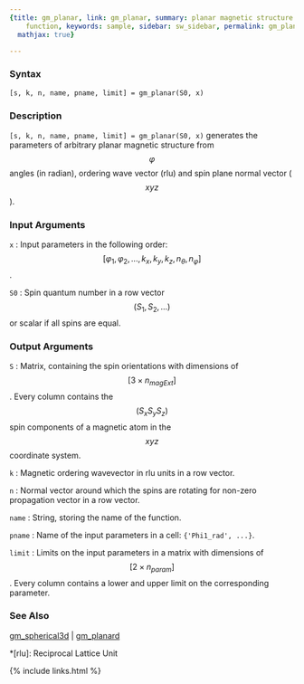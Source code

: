 ```yaml
---
{title: gm_planar, link: gm_planar, summary: planar magnetic structure constraint
    function, keywords: sample, sidebar: sw_sidebar, permalink: gm_planar, folder: swfiles,
  mathjax: true}

---
```

  
### Syntax
  
`[s, k, n, name, pname, limit] = gm_planar(S0, x)`
  
### Description
  
`[s, k, n, name, pname, limit] = gm_planar(S0, x)` generates the
parameters of arbitrary planar magnetic structure from $$\varphi$$ angles
(in radian), ordering wave vector (rlu) and spin plane normal vector
($$xyz$$).
   
  
### Input Arguments
  
`x`
: Input parameters in the following order: 
  $$[\varphi_1, \varphi_2, ... , k_x, k_y, k_z, n_\theta, n_\varphi]$$.
  
`S0`
: Spin quantum number in a row vector $$(S_1, S_2, ...)$$ or scalar if all
  spins are equal.
  
### Output Arguments
  
`S`
: Matrix, containing the spin orientations with dimensions of $$[3\times n_{magExt}]$$.
      Every column contains the $$(S_x S_y S_z)$$ spin components of
      a magnetic atom in the $$xyz$$ coordinate system.
 
`k`
: Magnetic ordering wavevector in rlu units in a row vector.
 
`n`
: Normal vector around which the spins are rotating for non-zero
      propagation vector in a row vector.
 
`name`
: String, storing the name of the function.
 
`pname`
: Name of the input parameters in a cell: `{'Phi1_rad', ...}`.
 
`limit`
: Limits on the input parameters in a matrix with dimensions of $$[2\times n_{param}]$$. Every
      column contains a lower and upper limit on the corresponding
      parameter.
  
### See Also
  
[gm_spherical3d](gm_spherical3d) \| [gm_planard](gm_planard)
 
*[rlu]: Reciprocal Lattice Unit
 

{% include links.html %}

